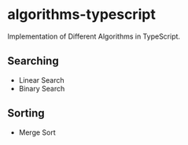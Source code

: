# algorithms-typescript

Implementation of Different Algorithms in TypeScript.

## Searching

-   Linear Search
-   Binary Search

## Sorting

-   Merge Sort
